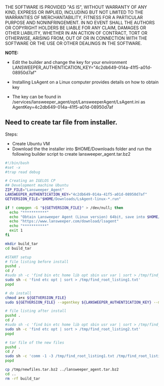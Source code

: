 THE SOFTWARE IS PROVIDED "AS IS", WITHOUT WARRANTY OF ANY KIND, EXPRESS OR IMPLIED, INCLUDING BUT NOT LIMITED TO THE WARRANTIES OF MERCHANTABILITY, FITNESS FOR A PARTICULAR PURPOSE AND NONINFRINGEMENT. IN NO EVENT SHALL THE AUTHORS OR COPYRIGHT HOLDERS BE LIABLE FOR ANY CLAIM, DAMAGES OR OTHER LIABILITY, WHETHER IN AN ACTION OF CONTRACT, TORT OR OTHERWISE, ARISING FROM, OUT OF OR IN CONNECTION WITH THE SOFTWARE OR THE USE OR OTHER DEALINGS IN THE SOFTWARE.


**NOTE:**

- Edit the builder and change the key for your environment LANSWEEPER_AUTHENTICATION_KEY="4c2db649-014a-41f5-a01d-08950d7af"

- Installing LsAgent on a Linux computer provides details on how to obtain key

- The key can be found in /services/lansweeper_agent/opt/LansweeperAgent/LsAgent.ini as AgentKey=4c2db649-014a-41f5-a01d-08950d7af

## Need to create tar file from installer.

Steps:

- Create Ubuntu VM
- Download the the installer into $HOME/Downloads folder and run the following builder script to create lansweeper_agent.tar.bz2

``` bash linenums="1"
#!/bin/bash
#set -x
#trap read debug

# Creating an IGELOS CP
## Development machine Ubuntu 
ZIP_FILE="Lansweeper_Agent"
LANSWEEPER_AUTHENTICATION_KEY="4c2db649-014a-41f5-a01d-08950d7af"
GETVERSION_FILE="$HOME/Downloads/LsAgent-linux-*.run"

if ! compgen -G "${GETVERSION_FILE}" > /dev/null; then
  echo "***********"
  echo "Obtain Lansweeper Agent (Linux version) 64bit, save into $HOME/Downloads and re-run this script "
  echo "https://www.lansweeper.com/download/lsagent"
  echo "***********"
  exit 1
fi

mkdir build_tar
cd build_tar

#START setup
# file listing before install
pushd .
cd /
#sudo sh -c 'find bin etc home lib opt sbin usr var | sort > /tmp/find_root_listing1.txt'
sudo sh -c 'find etc opt | sort > /tmp/find_root_listing1.txt'
popd

# do install
chmod a+x ${GETVERSION_FILE}
sudo ${GETVERSION_FILE} --agentkey ${LANSWEEPER_AUTHENTICATION_KEY} --mode unattended

# file listing after install
pushd .
cd /
#sudo sh -c 'find bin etc home lib opt sbin usr var | sort > /tmp/find_root_listing2.txt'
sudo sh -c 'find etc opt | sort > /tmp/find_root_listing2.txt'
popd

# tar file of the new files
pushd .
cd /
sudo sh -c 'comm -1 -3 /tmp/find_root_listing1.txt /tmp/find_root_listing2.txt | xargs tar -cjvf /tmp/newfiles.tar.bz2'
popd

cp /tmp/newfiles.tar.bz2 ../lansweeper_agent.tar.bz2
cd ..
rm -rf build_tar
```